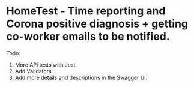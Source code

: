 # HomeTest - Time reporting and Corona positive diagnosis + getting co-worker emails to be notified.

Todo:

1. More API tests with Jest.
2. Add Validators.
3. Add more details and descriptions in the Swagger UI.
